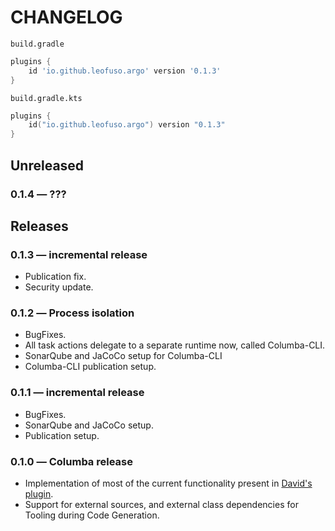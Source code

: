# CHANGELOG

`build.gradle`
```groovy
plugins {
    id 'io.github.leofuso.argo' version '0.1.3'   
}

```

`build.gradle.kts`
```kotlin
plugins {
    id("io.github.leofuso.argo") version "0.1.3"   
}
```

## Unreleased

### 0.1.4 ― ???


## Releases

### 0.1.3 ― incremental release
* Publication fix.
* Security update.

### 0.1.2 ― Process isolation
* BugFixes.
* All task actions delegate to a separate runtime now, called Columba-CLI.
* SonarQube and JaCoCo setup for Columba-CLI
* Columba-CLI publication setup.

### 0.1.1 ― incremental release
* BugFixes.
* SonarQube and JaCoCo setup.
* Publication setup.

### 0.1.0 ― Columba release
* Implementation of most of the current functionality present in [David's plugin](https://github.com/davidmc24/gradle-avro-plugin).
* Support for external sources, and external class dependencies for Tooling during Code Generation.
